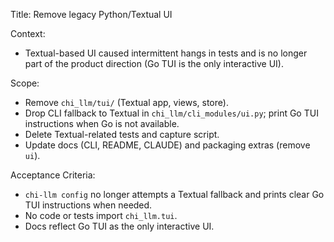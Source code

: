 Title: Remove legacy Python/Textual UI

Context:
- Textual-based UI caused intermittent hangs in tests and is no longer part of
  the product direction (Go TUI is the only interactive UI).

Scope:
- Remove `chi_llm/tui/` (Textual app, views, store).
- Drop CLI fallback to Textual in `chi_llm/cli_modules/ui.py`; print Go TUI
  instructions when Go is not available.
- Delete Textual-related tests and capture script.
- Update docs (CLI, README, CLAUDE) and packaging extras (remove `ui`).

Acceptance Criteria:
- `chi-llm config` no longer attempts a Textual fallback and prints clear Go
  TUI instructions when needed.
- No code or tests import `chi_llm.tui`.
- Docs reflect Go TUI as the only interactive UI.

